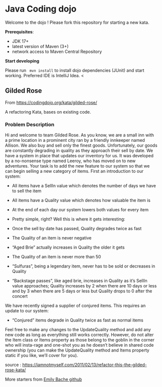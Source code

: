 # Java Coding dojo

Welcome to the dojo ! 
Please fork this repository for starting a new kata.

**Prerequisites**: 
- JDK 17+
- latest version of Maven (3+)
- network access to Maven Central Repository

**Start developing**

Please run ` mvn install` to install dojo dependencies (JUnit) and start working.
Preferred IDE is IntelliJ Idea.
<
## Gilded Rose

From https://codingdojo.org/kata/gilded-rose/

A refactoring Kata, bases on existing code.

### Problem Description
Hi and welcome to team Gilded Rose. As you know, we are a small inn with a prime location in a prominent city ran by a friendly innkeeper named Allison. We also buy and sell only the finest goods. Unfortunately, our goods are constantly degrading in quality as they approach their sell by date. We have a system in place that updates our inventory for us. It was developed by a no-nonsense type named Leeroy, who has moved on to new adventures. Your task is to add the new feature to our system so that we can begin selling a new category of items. First an introduction to our system:

- All items have a SellIn value which denotes the number of days we have to sell the item
- All items have a Quality value which denotes how valuable the item is
- At the end of each day our system lowers both values for every item

- Pretty simple, right? Well this is where it gets interesting:

- Once the sell by date has passed, Quality degrades twice as fast
- The Quality of an item is never negative
- “Aged Brie” actually increases in Quality the older it gets
- The Quality of an item is never more than 50
- “Sulfuras”, being a legendary item, never has to be sold or decreases in Quality
- “Backstage passes”, like aged brie, increases in Quality as it’s SellIn value approaches; Quality increases by 2 when there are 10 days or less and by 3 when there are 5 days or less but Quality drops to 0 after the concert

We have recently signed a supplier of conjured items. This requires an update to our system:

- “Conjured” items degrade in Quality twice as fast as normal items

Feel free to make any changes to the UpdateQuality method and add any new code as long as everything still works correctly. However, do not alter the Item class or Items property as those belong to the goblin in the corner who will insta-rage and one-shot you as he doesn’t believe in shared code ownership (you can make the UpdateQuality method and Items property static if you like, we’ll cover for you).

source : https://iamnotmyself.com/2011/02/13/refactor-this-the-gilded-rose-kata/

More starters from [Emily Bache github](https://github.com/emilybache/GildedRose-Refactoring-Kata)